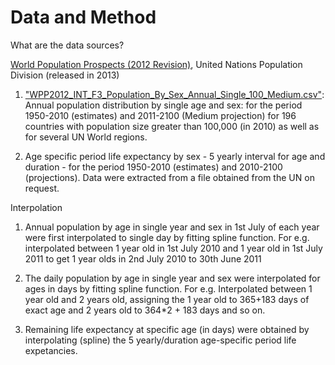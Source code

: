 Data and Method
===============

What are the data sources?

[World Population Prospects (2012 Revision)](http://esa.un.org/wpp/), United Nations Population Division (released in 2013)

1. ["WPP2012_INT_F3_Population_By_Sex_Annual_Single_100_Medium.csv"](https://github.com/worldpopulation/population.io-api/blob/master/data/WPP2012_INT_F3_Population_By_Sex_Annual_Single_100_Medium.zip): Annual population distribution by single age and sex:
  for the period 1950-2010 (estimates) and 2011-2100 (Medium projection) for 196 countries with population size greater 
  than 100,000 (in 2010) as well as for several UN World regions. 

2. Age specific period life expectancy by sex - 5 yearly interval for age and duration - 
   for the period 1950-2010 (estimates) and 2010-2100 (projections).
   Data were extracted from a file obtained from the UN on request. 


Interpolation 

1. Annual population by age in single year and sex in 1st July of each year were first interpolated to single day by fitting spline function. 
   For e.g. interpolated between 1 year old in 1st July 2010 and 1 year old in 1st July 2011 to get 1 year olds in 2nd July 2010 to 30th June 2011
 
2. The daily population by age in single year and sex were interpolated for ages in days by fitting spline function.
   For e.g. Interpolated between 1 year old and 2 years old, assigning the 1 year old to 365+183 days of exact age
   and 2 years old to 364*2 + 183 days and so on.

3. Remaining life expectancy at specific age (in days) were obtained by interpolating (spline) the 5 yearly/duration age-specific period life expetancies.

